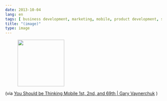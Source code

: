 ```yaml
---
date: 2013-10-04
lang: en
tags: [ business development, marketing, mobile, product development, smartphones ]
title: "(image)"
type: image
---
```


<figure>
<a
href="https://hugo.ferreira.cc/via-you-should-be-thinking-mobile-1st-2nd-and/attachment/360/"
rel="attachment"><img
src="/wp-content/uploads/2013/10/tumblr_mu4uhahVgC1qz82meo1_1280-150x150.jpg"
width="150" height="150" /></a></figure>

(via [You Should be Thinking Mobile 1st, 2nd, and 69th  |  Gary
Vaynerchuk](http://www.garyvaynerchuk.com/you-should-be-thinking-mobile-1st-2nd-and-69th/)
)

